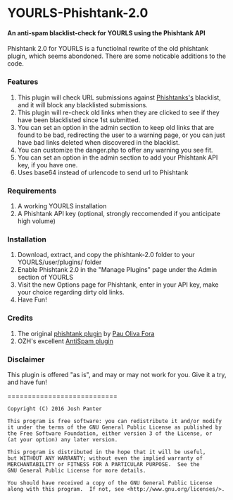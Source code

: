 # YOURLS-Phishtank-2.0

#### An anti-spam blacklist-check for YOURLS using the Phishtank API

Phishtank 2.0 for YOURLS is a functiolnal rewrite of the old phishtank plugin, which seems abondoned. There are some noticable additions to the code.

### Features
1. This plugin will check URL submissions against [Phishtanks's](https://www.phishtank.com/) blacklist, and it will block any blacklisted submissions.
2. This plugin will re-check old links when they are clicked to see if they have been blacklisted since 1st submitted.
3. You can set an option in the admin section to keep old links that are found to be bad, redirecting the user to a warning page, or you can just have bad links deleted when discovered in the blacklist.
4. You can customize the danger.php to offer any warning you see fit.
5. You can set an option in the admin section to add your Phishtank API key, if you have one.
6. Uses base64 instead of urlencode to send url to Phishtank

### Requirements
1. A working YOURLS installation
2. A Phishtank API key (optional, strongly reccomended if you anticipate high volume)

### Installation
1. Download, extract, and copy the phishtank-2.0 folder to your YOURLS/user/plugins/ folder
2. Enable Phishtank 2.0 in the "Manage Plugins" page under the Admin section of YOURLS
3. Visit the new Options page for Phishtank, enter in your API key, make your choice regarding dirty old links.
4. Have Fun!

### Credits
1. The original [phishtank plugin](http://pastie.org/1430803) by [Pau Oliva Fora](http://pof.eslack.org/)
2. OZH's excellent [AntiSpam plugin](https://github.com/YOURLS/antispam)

### Disclaimer
This plugin is offered "as is", and may or may not work for you. Give it a try, and have fun!

===========================

    Copyright (C) 2016 Josh Panter

    This program is free software: you can redistribute it and/or modify
    it under the terms of the GNU General Public License as published by
    the Free Software Foundation, either version 3 of the License, or
    (at your option) any later version.

    This program is distributed in the hope that it will be useful,
    but WITHOUT ANY WARRANTY; without even the implied warranty of
    MERCHANTABILITY or FITNESS FOR A PARTICULAR PURPOSE.  See the
    GNU General Public License for more details.

    You should have received a copy of the GNU General Public License
    along with this program.  If not, see <http://www.gnu.org/licenses/>.
